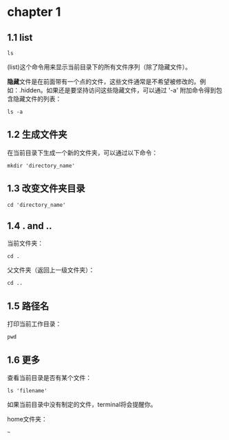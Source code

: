 # chapter 1
## 1.1 list
    ls
(list)这个命令用来显示当前目录下的所有文件序列（除了隐藏文件）。

**隐藏**文件是在前面带有一个点的文件，这些文件通常是不希望被修改的。例如：.hidden。如果还是要坚持访问这些隐藏文件，可以通过 '-a' 附加命令得到包含隐藏文件的列表：

    ls -a
## 1.2 生成文件夹
在当前目录下生成一个新的文件夹，可以通过以下命令：

    mkdir 'directory_name'
## 1.3 改变文件夹目录

    cd 'directory_name'
## 1.4 . and ..
当前文件夹：

    cd .
父文件夹（返回上一级文件夹）：

    cd ..
## 1.5 路径名
打印当前工作目录：

    pwd
## 1.6 更多
查看当前目录是否有某个文件：

    ls 'filename'
如果当前目录中没有制定的文件，terminal将会提醒你。

home文件夹：

    ~
